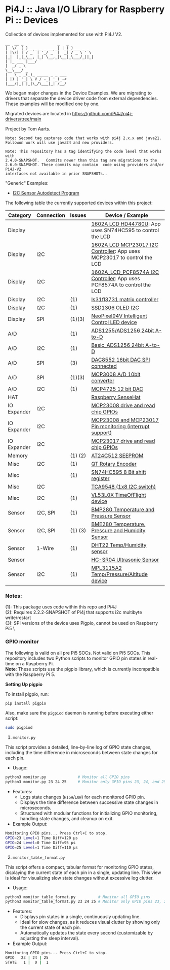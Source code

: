 Pi4J :: Java I/O Library for Raspberry Pi :: Devices
====================================================

Collection of devices implemented for use with Pi4J V2.

```text
__  __ _               _   _          
|  \/  (_)__ _ _ _ __ _| |_(_)___ _ _  
| |\/| | / _` | '_/ _` |  _| / _ \ ' \
|_|  |_|_\__, |_| \__,_|\__|_\___/_||_|
| |_ ___ |___/                         
|  _/ _ \                              
\__\___/ _
|   \ _ _(_)_ _____ _ _ ___            
| |) | '_| \ V / -_) '_(_-<            
|___/|_| |_|\_/\___|_| /__/
```

We began major changes in the Device Examples.  We are migrating to drivers
that separate the device driver code from external dependencies. These examples will
be modified one by one. 

Migrated devices are located in https://github.com/Pi4J/pi4j-drivers/tree/main

Project by Tom Aarts.
```text
Note: Second tag captures code that works with pi4j 2.x.x and java21.
Followon work will use java24 and new providers.
```

```text
Note: This repository has a tag identifying the code level that works with
2.4.0-SNAPSHOT.   Commits newer than this tag are migrations to the 
2.6.0-SNAPSHOT. These commits may contain  code using providers and/or Pi4J-V2
interfaces not available in prior SNAPSHOTs.. 
```

"Generic" Examples:

- [I2C Sensor Autodetect Program](src/main/java/com/pi4j/examples/sensor/autodetect/)


The following table the currently supported devices within this project:

| Category      | Connection | Issues  | Device / Example
|---------------|------------|---------|------------------------------------------------------------------------------------------------------------------------
| Display       |            |         | [1602A LCD  HD44780U](src/main/java/com/pi4j/devices/hd44780u_lcd1602a/README.md): App uses SN74HC595 to control the LCD
| Display       | I2C        |         | [1602A LCD MCP23017 I2C  Controller](src/main/java/com/pi4j/devices/mcp23017_lcd1602a/README.md): App uses MCP23017 to control the LCD   
| Display       | I2C        |         | [1602A_LCD_PCF8574A I2C  Controller](src/main/java/com/pi4j/devices/pcf8574a_lcd1602a/README.md): App uses PCF8574A to control the LCD 
| Display       | I2C        | (1)     | [Is31fl3731 matrix controller](src/main/java/com/pi4j/devices/is31Fl37Matrix/README.md)                                                               
| Display       | I2C        | (1)     | [SSD1306 OLED I2C](src/main/java/com/pi4j/devices/ssd1306/README.md)                                                                                  
| Display       | SPI        | (1)(3)  | [NeoPixel94V  Intelligent Control LED device](src/main/java/com/pi4j/devices/neopixel94v/README.md) 
| A/D           |            | (1)     | [ADS1255/ADS1256 24bit A-to-D](src/main/java/com/pi4j/devices/ads1256/README.md)                                                                
| A/D           | I2C        | (1)     | [Basic_ADS1256 24bit A-to-D](src/main/java/com/pi4j/devices/basic_ads1256/README.md)
| A/D           | SPI        | (3)     | [DAC8552  16bit DAC  SPI connected](src/main/java/com/pi4j/devices/dac8552/README.md)
| A/D           | SPI        | (1)(3)  | [MCP3008 A/D 10bit converter](src/main/java/com/pi4j/devices/mcp3008/README.md)              
| A/D           | I2C        | (1)     | [MCP4725  12 bit DAC](src/main/java/com/pi4j/devices/mcp4725/README.md)      
| HAT           |            |         | [Raspberry SenseHat](src/main/java/com/pi4j/examples/hat/raspberry/sensehat/)
| IO Expander   | I2C        |         | [MCP23008 drive and read chip GPIOs](src/main/java/com/pi4j/devices/mcp23008/README.md)        
| IO Expander   | I2C        |         | [MCP23008 and MCP23017 Pin monitoring (interrupt support)](src/main/java/com/pi4j/devices/mcp23xxxApplication/README.md)    
| IO Expander   | I2C        |         | [MCP23017 drive and read chip GPIOs](src/main/java/com/pi4j/devices/mcp23017/README.md)       
| Memory        |            | (1) (2) | [AT24C512 SEEPROM](src/main/java/com/pi4j/devices/at24c512/README.md)        
| Misc          | I2C        | (1)     | [QT Rotary Encoder](src/main/java/com/pi4j/devices/rotary_encoder/README.md) 
| Misc          |            | (1)     | [SN74HC595 8 Bit shift register](src/main/java/com/pi4j/devices/sn74hc595/README.md)
| Misc          | I2C        |         | [TCA9548 (1x8 I2C switch)](src/main/java/com/pi4j/devices/tca9548/README.md)
| Misc          | I2C        | (1)     | [VL53L0X TimeOfFlight device](src/main/java/com/pi4j/devices/vl53L0X/README.md) 
| Sensor        | I2C, SPI   | (1)     | [BMP280  Temperature and Pressure Sensor](src/main/java/com/pi4j/devices/bmp280/README.md)                                                              
| Sensor        | I2C, SPI   | (1) (3) | [BME280  Temperature, Pressure and Humidity Sensor](src/main/java/com/pi4j/devices/bme280/README.md)                                        
| Sensor        | 1-Wire     | (1)     | [DHT22 Temp/Humidity sensor](src/main/java/com/pi4j/devices/dht22/README.md)                                                                            
| Sensor        |            |         | [HC-SR04 Ultrasonic Sensor](src/main/java/com/pi4j/devices/hcsr04/README.md)                                                                            
| Sensor        | I2C        | (1)     | [MPL3115A2 Temp/Pressure/Altitude device](src/main/java/com/pi4j/devices/mpl3115a2/README.md)                                                           


### Notes:

(1): This package uses code within this repo and Pi4J \
(2): Requires 2.2.2-SNAPSHOT of Pi4j that supports i2c multibyte write/restart \
(3): SPI versions of the device uses Pigpio, cannot be used on Raspberry Pi5 \


### GPIO monitor
The following is valid on all pre Pi5 SOCs.  Not valid on Pi5 SOCs.
This repository includes two Python scripts to monitor GPIO pin states in real-time on a Raspberry Pi. \
**Note**: These scripts use the pigpio library, which is currently incompatible with the Raspberry Pi 5.

**Setting Up pigpio**

To install pigpio, run:

```bash
pip install pigpio
```

Also, make sure the `pigpiod` daemon is running before executing either script:

```bash
sudo pigpiod
```

1. `monitor.py`

This script provides a detailed, line-by-line log of GPIO state changes, including the time difference in microseconds between state changes for each pin.
 - Usage:
   
```bash
python3 monitor.py              # Monitor all GPIO pins
python3 monitor.py 23 24 25     # Monitor only GPIO pins 23, 24, and 25
```

 - Features:
    - Logs state changes (`HIGH`/`LOW`) for each monitored GPIO pin.
    - Displays the time difference between successive state changes in microseconds.
    - Structured with modular functions for initializing GPIO monitoring, handling state changes, and cleanup on exit.
 - Example Output:

```bash
Monitoring GPIO pins... Press Ctrl+C to stop.
GPIO=23 Level=1 Time Diff=120 μs
GPIO=24 Level=0 Time Diff=95 μs
GPIO=25 Level=1 Time Diff=110 μs
```

2. `monitor_table_format.py`
   
This script offers a compact, tabular format for monitoring GPIO states, displaying the current state of each pin in a single, updating line. This view is ideal for visualizing slow state changes without excessive log clutter.

 - Usage:
```bash
python3 monitor_table_format.py          # Monitor all GPIO pins
python3 monitor_table_format.py 23 24 25 # Monitor only GPIO pins 23, 24, and 25
```

 - Features:
   - Displays pin states in a single, continuously updating line.
   - Ideal for slow changes, as it reduces visual clutter by showing only the current state of each pin.
   - Automatically updates the state every second (customizable by adjusting the sleep interval).
 - Example Output:

```bash
Monitoring GPIO pins... Press Ctrl+C to stop.
GPIO   23 | 24 | 25
STATE   1 |  0 |  1
```



